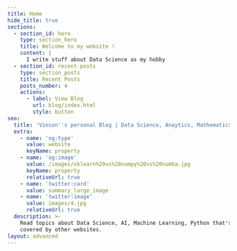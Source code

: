 ```yaml
---
title: Home
hide_title: true
sections:
  - section_id: hero
    type: section_hero
    title: Welcome to my website !
    content: |
      I write stuff about Data Science as my hobby
  - section_id: recent-posts
    type: section_posts
    title: Recent Posts
    posts_number: 4
    actions:
      - label: View Blog
        url: blog/index.html
        style: button
seo:
  title: 'Vinson''s personal Blog | Data Science, Anaytics, Mathematics'
  extra:
    - name: 'og:type'
      value: website
      keyName: property
    - name: 'og:image'
      value: /images/sklearn%20vs%20numpy%20vs%20numba.jpg
      keyName: property
      relativeUrl: true
    - name: 'twitter:card'
      value: summary_large_image
    - name: 'twitter:image'
      value: images/4.jpg
      relativeUrl: true
  description: >-
    Read topics about Data Science, AI, Machine Learning, Python that's rarely
    covered by other websites.
layout: advanced
---
```

